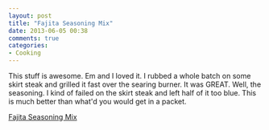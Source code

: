 ```yaml
---
layout: post
title: "Fajita Seasoning Mix"
date: 2013-06-05 00:38
comments: true
categories: 
- Cooking
---
```


This stuff is awesome. Em and I loved it. I rubbed a whole batch on some skirt steak and grilled it fast over the searing burner. It was GREAT. Well, the seasoning. I kind of failed on the skirt steak and left half of it too blue. This is much better than what'd you would get in a packet.

[Fajita Seasoning Mix](http://mexican.food.com/recipe/fajita-seasoning-mix-28011)
